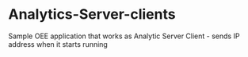 # Analytics-Server-clients
Sample OEE application that works as Analytic Server Client - sends IP address when it starts running
